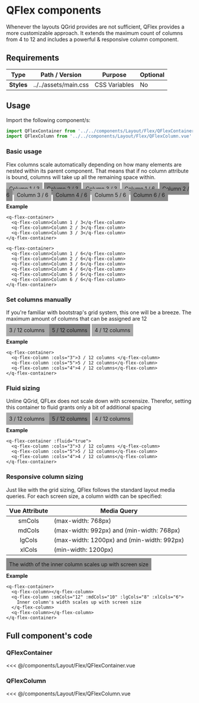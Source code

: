 <script setup>
import QFlexContainer from '../../components/Layout/Flex/QFlexContainer.vue'
import QFlexColumn from '../../components/Layout/Flex/QFlexColumn.vue'
</script>

<style>
@import '../../.vitepress/theme/main.css'
</style>

# QFlex components

Whenever the layouts QGrid provides are not sufficient, QFlex provides a more customizable approach. It extends the maximum count of columns from 4 to 12 and includes a powerful & responsive column component.

## Requirements

| Type       | Path / Version        | Purpose       | Optional |
| ---------- | --------------------- | ------------- | -------- |
| **Styles** | ../../assets/main.css | CSS Variables | No       |

## Usage

Import the following component/s:

```javascript
import QFlexContainer from '../../components/Layout/Flex/QFlexContainer.vue'
import QFlexColumn from '../../components/Layout/Flex/QFlexColumn.vue'
```

### Basic usage

Flex columns scale automatically depending on how many elements are nested within its parent component. That means that if no column attribute is bound, columns will take up all the remaining space within.

<q-flex-container>
  <q-flex-column style="padding: 0.5rem; background-color: #aaa; text-align: center">Column 1 / 3</q-flex-column>
  <q-flex-column style="padding: 0.5rem; background-color: #888; text-align: center">Column 2 / 3</q-flex-column>
  <q-flex-column style="padding: 0.5rem; background-color: #aaa; text-align: center">Column 3 / 3</q-flex-column>
</q-flex-container>

<q-flex-container>
  <q-flex-column style="padding: 0.5rem; background-color: #aaa; text-align: center">Column 1 / 6</q-flex-column>
  <q-flex-column style="padding: 0.5rem; background-color: #888; text-align: center">Column 2 / 6</q-flex-column>
  <q-flex-column style="padding: 0.5rem; background-color: #aaa; text-align: center">Column 3 / 6</q-flex-column>
  <q-flex-column style="padding: 0.5rem; background-color: #888; text-align: center">Column 4 / 6</q-flex-column>
  <q-flex-column style="padding: 0.5rem; background-color: #aaa; text-align: center">Column 5 / 6</q-flex-column>
  <q-flex-column style="padding: 0.5rem; background-color: #888; text-align: center">Column 6 / 6</q-flex-column>
</q-flex-container>

**Example**

```vue
<q-flex-container>
  <q-flex-column>Column 1 / 3</q-flex-column>
  <q-flex-column>Column 2 / 3</q-flex-column>
  <q-flex-column>Column 3 / 3</q-flex-column>
</q-flex-container>

<q-flex-container>
  <q-flex-column>Column 1 / 6</q-flex-column>
  <q-flex-column>Column 2 / 6</q-flex-column>
  <q-flex-column>Column 3 / 6</q-flex-column>
  <q-flex-column>Column 4 / 6</q-flex-column>
  <q-flex-column>Column 5 / 6</q-flex-column>
  <q-flex-column>Column 6 / 6</q-flex-column>
</q-flex-container>
```

### Set columns manually

If you're familiar with bootstrap's grid system, this one will be a breeze. The maximum amount of columns that can be assigned are 12

<q-flex-container>
  <q-flex-column :cols="3" style="padding: 0.5rem; background-color: #aaa; text-align: center">3 / 12 columns </q-flex-column>
  <q-flex-column :cols="5" style="padding: 0.5rem; background-color: #888; text-align: center">5 / 12 columns</q-flex-column>
  <q-flex-column :cols="4" style="padding: 0.5rem; background-color: #aaa; text-align: center">4 / 12 columns</q-flex-column>
</q-flex-container>

**Example**

```vue
<q-flex-container>
  <q-flex-column :cols="3">3 / 12 columns </q-flex-column>
  <q-flex-column :cols="5">5 / 12 columns</q-flex-column>
  <q-flex-column :cols="4">4 / 12 columns</q-flex-column>
</q-flex-container>
```

### Fluid sizing

Unline QGrid, QFLex does not scale down with screensize. Therefor, setting this container to fluid grants only a bit of additional spacing

<q-flex-container :fluid="true">
  <q-flex-column :cols="3" style="padding: 0.5rem; background-color: #aaa; text-align: center">3 / 12 columns </q-flex-column>
  <q-flex-column :cols="5" style="padding: 0.5rem; background-color: #888; text-align: center">5 / 12 columns</q-flex-column>
  <q-flex-column :cols="4" style="padding: 0.5rem; background-color: #aaa; text-align: center">4 / 12 columns</q-flex-column>
</q-flex-container>

**Example**

```vue
<q-flex-container :fluid="true">
  <q-flex-column :cols="3">3 / 12 columns </q-flex-column>
  <q-flex-column :cols="5">5 / 12 columns</q-flex-column>
  <q-flex-column :cols="4">4 / 12 columns</q-flex-column>
</q-flex-container>
```

### Responsive column sizing

Just like with the grid sizing, QFlex follows the standard layout media queries. For each screen size, a column width can be specified:

| Vue Attribute | Media Query                                |
| :-----------: | ------------------------------------------ |
|    smCols     | (max-width: 768px)                         |
|    mdCols     | (max-width: 992px) and (min-width: 768px)  |
|    lgCols     | (max-width: 1200px) and (min-width: 992px) |
|    xlCols     | (min-width: 1200px)                        |

<q-flex-container>
  <q-flex-column style="background-color: #aaa; text-align: center"></q-flex-column>
  <q-flex-column :smCols="12" :mdCols="10" :lgCols="8" :xlCols="6" style="padding: 0.5rem; background-color: #888; text-align: center">The width of the inner column scales up with screen size</q-flex-column>
  <q-flex-column style="background-color: #aaa; text-align: center"></q-flex-column>
</q-flex-container>

**Example**

```vue
<q-flex-container>
  <q-flex-column></q-flex-column>
  <q-flex-column :smCols="12" :mdCols="10" :lgCols="8" :xlCols="6">
    Inner column's width scales up with screen size
  </q-flex-column>
  <q-flex-column></q-flex-column>
</q-flex-container>
```

## Full component's code

### QFlexContainer

<<< @/components/Layout/Flex/QFlexContainer.vue

### QFlexColumn

<<< @/components/Layout/Flex/QFlexColumn.vue
